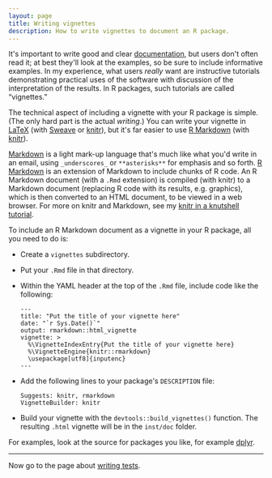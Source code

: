 ```yaml
---
layout: page
title: Writing vignettes
description: How to write vignettes to document an R package.
---
```


It's important to write good and clear [documentation](docs.html), but
users don't often read it; at best they'll look at the examples, so be
sure to include informative examples. In my experience, what users
_really_ want are instructive tutorials demonstrating practical uses
of the software with discussion of the interpretation of the
results. In R packages, such tutorials are called &ldquo;vignettes.&rdquo;

The technical aspect of including a vignette with your R package is
simple. (The only hard part is the actual _writing_.) You can write
your vignette in [LaTeX](http://www.latex-project.org/) (with
[Sweave](http://www.stat.uni-muenchen.de/~leisch/Sweave/) or
[knitr](http://yihui.name/knitr/)), but it's far easier to use
[R Markdown](http://rmarkdown.rstudio.com/) (with
[knitr](http://yihui.name/knitr/)).

[Markdown](http://daringfireball.net/projects/markdown/) is a light
mark-up language that's much like what you'd write in an email, using
`_underscores_` or `**asterisks**` for emphasis and so
forth. [R Markdown](http://rmarkdown.rstudio.com/) is an extension of
Markdown to include chunks of R code. An R Markdown document (with a
`.Rmd` extension) is compiled (with knitr) to a Markdown document
(replacing R code with its results, e.g. graphics), which is then
converted to an HTML document, to be viewed in a web browser. For more
on knitr and Markdown, see my
[knitr in a knutshell tutorial](http://kbroman.org/knitr_knutshell).

To include an R Markdown document as a vignette in your R package, all
you need to do is:

- Create a `vignettes` subdirectory.
- Put your `.Rmd` file in that directory.
- Within the YAML header at the top of the `.Rmd` file, include code
  like the following:

      ---
      title: "Put the title of your vignette here"
      date: "`r Sys.Date()`"
      output: rmarkdown::html_vignette
      vignette: >
        %\VignetteIndexEntry{Put the title of your vignette here}
        %\VignetteEngine{knitr::rmarkdown}
        \usepackage[utf8]{inputenc}
      ---  

- Add the following lines to your package's `DESCRIPTION` file:

      Suggests: knitr, rmarkdown
      VignetteBuilder: knitr

- Build your vignette with the `devtools::build_vignettes()` function.
The resulting `.html` vignette will be in the `inst/doc` folder.

For examples, look at the source for packages you like, for example
[dplyr](https://github.com/hadley/dplyr/tree/master/vignettes).

---

Now go to the page about [writing tests](tests.html).
